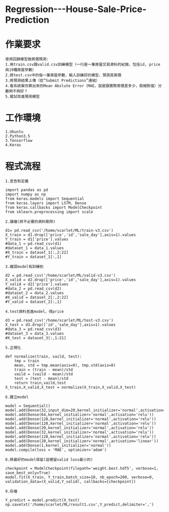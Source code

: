 # Regression---House-Sale-Price-Prediction

作業要求
========

    使用回歸模型做房價預測:
    1.用train.csv跟valid.csv訓練模型（一行是一筆房屋交易資料的紀錄，包括id, price與19種房屋參數）
    2.將test.csv中的每一筆房屋參數，輸入訓練好的模型，預測其房價
    3.將預測結果上傳（從“Submit Predictions”連結）
    4.看系統幫你算出來的Mean Abslute Error（MAE，就是跟實際房價差多少，取絕對值）分數夠不夠好？
    5.嘗試改進預測模型

工作環境
========

    1.Ubuntu
    2.Python3.5
    3.Tensorflow
    4.Keras
    
程式流程
========

    1.宣告和定義  
    
    import pandas as pd
    import numpy as np
    from keras.models import Sequential
    from keras.layers import LSTM, Dense
    from keras.callbacks import ModelCheckpoint
    from sklearn.preprocessing import scale

    2.讀檔(將不必要的資料刪除)
    
    d1= pd.read_csv('/home/scarlet/ML/train-v3.csv')
    X_train = d1.drop(['price','id','sale_day'],axis=1).values
    Y_train = d1['price'].values
    #data_1 = pd.read_csv(d1)
    #dataset_1 = data_1.values
    #X_train = dataset_1[:,2:22]
    #Y_train = dataset_1[:,1]

    3.確認model有訓練到

    d2 = pd.read_csv('/home/scarlet/ML/valid-v3.csv')
    X_valid = d2.drop(['price','id','sale_day'],axis=1).values
    Y_valid = d2['price'].values
    #data_2 = pd.read_csv(d2)
    #dataset_2 = data_2.values
    #X_valid = dataset_2[:,2:22]
    #Y_valid = dataset_2[:,1]
    
    4.test資料丟進model，得price

    d3 = pd.read_csv('/home/scarlet/ML/test-v3.csv')
    X_test = d3.drop(['id','sale_day'],axis=1).values
    #data_3 = pd.read_csv(d3)
    #dataset_3 = data_3.values
    #X_test = dataset_3[:,1:21]
    
    5.正規化

    def normalize(train, vaild, test):
        tmp = train
        mean, std = tmp.mean(axis=0), tmp.std(axis=0)
        train = (train - mean)/std
        vaild = (vaild - mean)/std
        test = (test - mean)/std
        return train,vaild,test
    X_train,X_valid,X_test = normalize(X_train,X_valid,X_test)
    
    6.建立model

    model = Sequential()
    model.add(Dense(32,input_dim=20,kernel_initializer='normal',activation='relu'))
    model.add(Dense(64,kernel_initializer='normal',activation='relu'))
    model.add(Dense(128,kernel_initializer='normal',activation='relu'))
    model.add(Dense(128,kernel_initializer='normal',activation='relu'))
    model.add(Dense(20,kernel_initializer='normal',activation='relu'))
    model.add(Dense(32,kernel_initializer='normal',activation='relu'))
    model.add(Dense(128,kernel_initializer='normal',activation='relu'))
    model.add(Dense(20,kernel_initializer='normal',activation='linear'))
    model.add(Dense(1,kernel_initializer='normal'))
    model.compile(loss = 'MAE', optimizer='adam')
    
    8.將最好的model保留(這裡留valid loss最小的)

    checkpoint = ModelCheckpoint(filepath='weight.best.hdf5', verbose=1, save_best_only=True)
    model.fit(X_train, Y_train,batch_size=10, nb_epoch=200, verbose=0, validation_data=(X_valid,Y_valid), callbacks=[checkpoint])
    
    9.存檔

    Y_predict = model.predict(X_test)
    np.savetxt('/home/scarlet/ML/result1.csv',Y_predict,delimiter=',')

